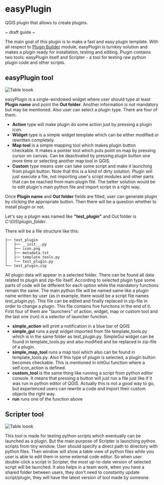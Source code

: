 # easyPlugin
QGIS plugin that allows to create plugins.

~ draft guide ~

The main goal of this plugin is to make a fast and easy plugin template. With all respect to [Plugin Builder](https://github.com/g-sherman/Qgis-Plugin-Builder) module, easyPlugin is turnkey solution and makes a plugin ready for installation, testing and editing.
Plugin contains two tools: easyPlugin itself and Scripter - a tool for testing raw python plugin code and other scripts. 

## easyPlugin tool
![Table loook](https://pereverzev.info/easyPlugin/img/img_ep.png)

easyPlugin is a single-windowed widget where user should type at least **Plugin name** and point the **Out folder**. Another information is not mandatory but may be mentioned. Also user can select a plugin type. There are four of them.
* **Action** type will make plugin do some action just by pressing a plugin icon.
* **Widget** type is a simple widget template which can be either modified or rewritten completely. 
* **Map tool** is a simple mapping tool which makes plugin button checkable. It makes a pointer tool which puts point on map by pressing cursor on canvas. Can be deactivated by pressing plugin button one more time or selecting another map tool in QGIS.
* **Custom** type means user can take some script and make it launching from plugin button. Note that this is a kind of dirty solution. Plugin will just execute a file, not importing user's script modules and other parts that can be reached from main plugin file. The better solution would be to edit plugin's main python file and import script in a right way.

Once **Plugin name** and **Out folder** fields are filled, user can generate plugin by clicking the appropriate button. Then there will be a question whether to install plugin or not.

Let's say a plugin was named like **"test_plugin"** and Out folder is _C:\GIS\plugin_folder_.

There will be a file structure like this:

```
├── test_plugin
│   ├── __init__.py
│   ├── icon.png
│   ├── metadata.txt
│   ├── template_tools.py
│   └── test_plugin.py
└── test_plugin.zip
```

All plugin data will appear in a selected folder. There can be found all data related to plugin and zip-file itself. According to selected plugin type some parts of code will be different for each option while the mandatory functions remain the same.
The main python file will be named same like a plugin name written by user (as in example, there would be a script file names _test_plugin.py_). This file can be edited and finally replaced in zip-file in order to change a plugin.
This file contains five funcitons in the end of it. First four of them are "launchers" of action, widget, map or custom tool and the last one (run) is a selector of launcher function.
* **simple_action** will print a notification in a blue bar of QGIS
* **simple_gui** runs a pyqt widget imported from file template_tools.py which is in the same folder as test_plugin.py. SimpleGui widget can be found in template_tools.py and also modified and be replaced in zip-file of a plugin.
* **simple_map_tool** runs a map tool which also can be found in template_tools.py. Also if this type of plugin is selected, a plugin button becomes checkable. This is mentioned in initGui function where a self.icon_action is defined.
* **custom_tool** is the same thing like running a script from python editor console. It means that pressing a button will just run a file just like if it was run in python editor of QGIS. Actually this is not a good way to go, but experienced users can rewrite a code and import their custom objects the right way.
* **run** runs one of the function above

## Scripter tool
![Table loook](https://pereverzev.info/easyPlugin/img/img_es.png)

This tool is made for testing python scripts which eventually can be launched as a plugin. But the main purpose of Scripter is launching python scripts from tiny window. User should specify a direct path to directory with python files. Then window will show a table view of python files while you user is able to edit them in some external code editor. So when user double-click a script in Scripter, the most up-to-date version of selected script will be launched. It also helps in a team work, when you have a shared folder between users, they don't need to constantly update script/plugin, they will have the latest version of tool made by someone.
